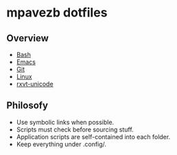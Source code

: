 # mpavezb dotfiles

## Overview

- [Bash](bash/README.md)
- [Emacs](emacs/README.md)
- [Git](git/README.md)
- [Linux](linux/README.md)
- [rxvt-unicode](urxvt/README.md)

## Philosofy

- Use symbolic links when possible.
- Scripts must check before sourcing stuff.
- Application scripts are self-contained into each folder. 
- Keep everything under .config/<app-name>.
